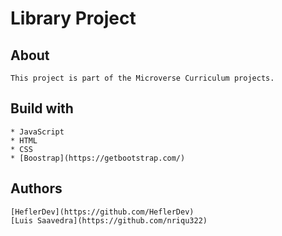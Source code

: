   <h1>
    Library Project
  </h1>
  
  ## About
    This project is part of the Microverse Curriculum projects.
  
  ## Build with
    * JavaScript
    * HTML
    * CSS
    * [Boostrap](https://getbootstrap.com/)
  
  ## Authors
    [HeflerDev](https://github.com/HeflerDev)
    [Luis Saavedra](https://github.com/nriqu322)
